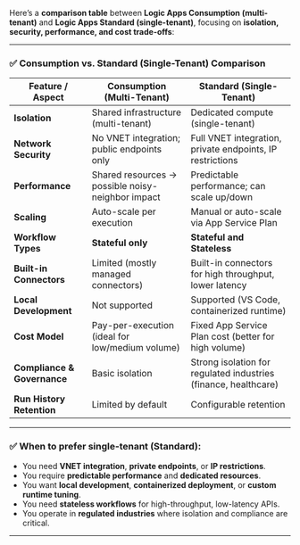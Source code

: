Here’s a **comparison table** between **Logic Apps Consumption (multi-tenant)** and **Logic Apps Standard (single-tenant)**, focusing on **isolation, security, performance, and cost trade-offs**:

---

### ✅ **Consumption vs. Standard (Single-Tenant) Comparison**

| Feature / Aspect           | **Consumption (Multi-Tenant)**                          | **Standard (Single-Tenant)**                               |
|---------------------------|---------------------------------------------------------|-----------------------------------------------------------|
| **Isolation**            | Shared infrastructure (multi-tenant)                   | Dedicated compute (single-tenant)                        |
| **Network Security**      | No VNET integration; public endpoints only             | Full VNET integration, private endpoints, IP restrictions |
| **Performance**           | Shared resources → possible noisy-neighbor impact      | Predictable performance; can scale up/down               |
| **Scaling**               | Auto-scale per execution                               | Manual or auto-scale via App Service Plan                |
| **Workflow Types**        | **Stateful only**                                      | **Stateful and Stateless**                               |
| **Built-in Connectors**   | Limited (mostly managed connectors)                    | Built-in connectors for high throughput, lower latency   |
| **Local Development**     | Not supported                                          | Supported (VS Code, containerized runtime)              |
| **Cost Model**            | Pay-per-execution (ideal for low/medium volume)        | Fixed App Service Plan cost (better for high volume)     |
| **Compliance & Governance** | Basic isolation                                       | Strong isolation for regulated industries (finance, healthcare) |
| **Run History Retention** | Limited by default                                     | Configurable retention                                   |

---

### ✅ **When to prefer single-tenant (Standard):**
- You need **VNET integration**, **private endpoints**, or **IP restrictions**.
- You require **predictable performance** and **dedicated resources**.
- You want **local development**, **containerized deployment**, or **custom runtime tuning**.
- You need **stateless workflows** for high-throughput, low-latency APIs.
- You operate in **regulated industries** where isolation and compliance are critical.

---
